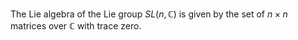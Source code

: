 The Lie algebra of the Lie group $SL(n,\mathbb C)$ is given by the set of $n\times n$ matrices over $\mathbb{C}$ with trace zero.
